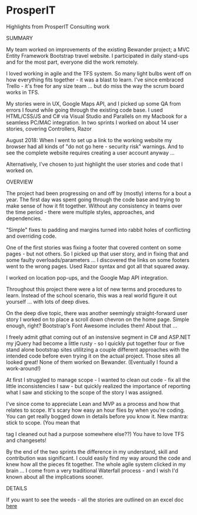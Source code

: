 # ProsperIT
Highlights from ProsperIT Consulting work


SUMMARY

My team worked on improvements of the existing Bewander project; a MVC Entity Framework Bootstrap travel website.  I participated in daily stand-ups and for the most part, everyone did the work remotely.

I loved working in agile and the TFS system.  So many light bulbs went off on how everything fits together  - it was a blast to learn.  I've since embraced Trello - it's free for any size team ... but do miss the way the scrum board works in TFS.


My stories were in UX, Google Maps API, and I picked up some QA from errors I found while going through the existing code base.  I used HTML/CSS/JS and C# via Visual Studio and Parallels on my Macbook for a seamless PC/MAC integration.  In two sprints I worked on about 14 user stories, covering Controllers, Razor

August 2018:
When I went to set up a link to the working website my browser had all kinds of "do not go here - security risk" warnings.  And to see the complete website requires creating a user account anyway ... 


Alternatively, I've chosen to just highlight the user stories and code that I worked on.


OVERVIEW

The project had been progressing on and off by (mostly) interns for a bout a year.  The first day was spent going through the code base and trying to make sense of how it fit together.  Without any consistency in teams over the time period - there were multiple styles, approaches, and dependencies.

"Simple" fixes to padding and margins turned into rabbit holes of conflicting and overriding code.  

One of the first stories was fixing a footer that covered content on some pages - but not others.  So I picked up that user story, and in fixing that and some faulty overloads/parameters ... I discovered the links on some footers went to the wrong pages.  Used Razor syntax and got all that squared away.

I worked on location pop-ups, and the Google Map API integration.

Throughout this project there were a lot of new terms and procedures to learn.  Instead of the school scenario, this was a real world figure it out yourself ... with lots of deep dives.

On the deep dive topic, there was another seemingly straight-forward user story I worked on to place a scroll down chevron on the home page. Simple enough, right? Bootstrap's Font Awesome includes them!  About that ...

I freely admit gthat coming out of an instensive segment in C# and ASP.NET my jQuery had become a little rusty - so I quickly put together four or five stand alone bootstrap sites utilitzing a couple different approaches with the intended code before even trying it on the actual project.  Those sites all looked great!  None of them worked on Bewander. (Eventually I found a work-around!)

At first I struggled to manage scope - I wanted to clean out code - fix all the little inconsistencies I saw - but quickly realized the importance of reporting what I saw and sticking to the scope of the story I was assigned.

I've since come to appreciate Lean and MVP as a process and how that relates to scope.  It's scary how easy an hour flies by when you're coding. You can get really bogged down in details before you know it.  New mantra: stick to scope.  (You mean that <div> tag I cleaned out had a purpose somewhere else??)  You have to love TFS and changesets!

By the end of the two sprints the difference in my understand, skill and contribution was significant.  I could easily find my way around the code and knew how all the pieces fit together.  The whole agile system clicked in my brain ... I come from a very traditional Waterfall process - and I wish I'd known about all the implications sooner.







DETAILS

If you want to see the weeds - all the stories are outlined on an excel doc [here](UserStories.xlsx)



